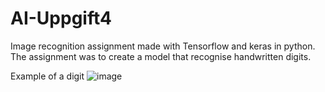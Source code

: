 # AI-Uppgift4
 Image recognition assignment made with Tensorflow and keras in python. The assignment was to create a model that recognise handwritten digits.  

Example of a digit 
![image](https://user-images.githubusercontent.com/31931020/166082145-f2e2d91c-c778-4cf8-a226-553b5c8dd7e7.png)
